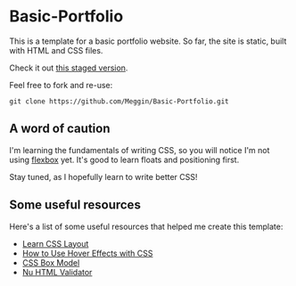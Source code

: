 # Basic-Portfolio

This is a template for a basic portfolio website.
So far, the site is static, built with HTML and CSS files.

Check it out [this staged version](https://mysterious-brushlands-16203.herokuapp.com/portfolio.html).

Feel free to fork and re-use:

`git clone https://github.com/Meggin/Basic-Portfolio.git`

## A word of caution

I'm learning the fundamentals of writing CSS,
so you will notice I'm not using [flexbox](https://css-tricks.com/snippets/css/a-guide-to-flexbox/) yet.
It's good to learn floats and positioning first.

Stay tuned, as I hopefully learn to write better CSS!

## Some useful resources

Here's a list of some useful resources that helped me create this template:

* [Learn CSS Layout](http://learnlayout.com/)
* [How to Use Hover Effects with CSS](http://www.codeitpretty.com/2013/06/how-to-use-css-hover-effects.html)
* [CSS Box Model](https://developer.mozilla.org/en-US/docs/Web/CSS/CSS_Box_Model)
* [Nu HTML Validator](https://validator.w3.org/nu/#textarea)

